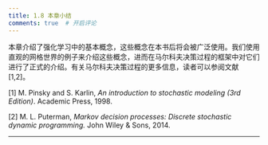 ```yaml
---
title: 1.8 本章小结
comments: true  # 开启评论
---
```

本章介绍了强化学习中的基本概念，这些概念在本书后将会被广泛使用。我们使用直观的网格世界的例子来介绍这些概念，进而在马尔科夫决策过程的框架中对它们进行了正式的介绍。有关马尔科夫决策过程的更多信息，读者可以参阅文献[1,2]。

[1] M. Pinsky and S. Karlin, *An introduction to stochastic modeling (3rd Edition)*. Academic Press, 1998.

[2] M. L. Puterman, *Markov decision processes: Discrete stochastic dynamic programming.* John Wiley & Sons, 2014.

---